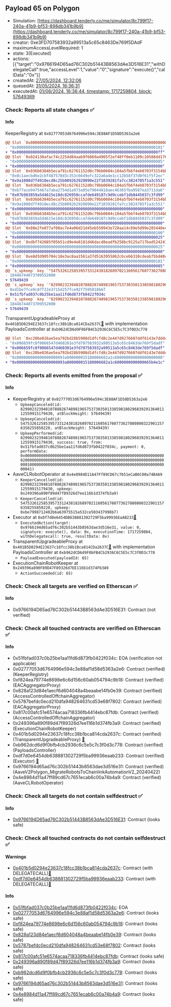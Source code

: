 ## Payload 65 on Polygon

- Simulation: [https://dashboard.tenderly.co/me/simulator/8c799f17-240a-41b9-bf53-898db341b9b9](https://dashboard.tenderly.co/me/simulator/8c799f17-240a-41b9-bf53-898db341b9b9)
- creator: 0xe3FD707583932a99513a5c65c8463De769f5DAdF
- maximumAccessLevelRequired: 1
- state: 3(Executed)
- actions: [{"target":"0x9766194D65ad76C302b51443B8563dAe3D516E31","withDelegateCall":true,"accessLevel":1,"value":"0","signature":"execute()","callData":"0x"}]
- createdAt: [27/05/2024, 12:32:06](https://polygonscan.com/tx/0x095467c34823fe333d2635283ce4aff610ff3ef7c08e00670739f2877c6c9f5a)
- queuedAt: [31/05/2024, 16:36:31](https://polygonscan.com/tx/0x665f6c9fd72a07d72f6d207128cfc0a3754f5748f96c79b262ddbd495b245eb2)
- executedAt: [01/06/2024, 16:36:44, timestamp: 1717259804, block: 57649389](https://polygonscan.com/tx/0x026f0c319d81ae2e2c4d4665a518f9d3e01e2a9587a8c5240e66f362c8a55e8a)

### Check: Reports all state changes :white_check_mark:

#### Info


KeeperRegistry at `0x02777053d6764996e594c3E88AF1D58D5363a2e6`
```diff
@@ Slot `0x0000000000000000000000000000000000000000000000000000000000000005` @@
- "0x0000000000000000000000000000000000000000000000000000000000000101"
+ "0x00000000000000000000000000000000000000000000000000000000000000ff"
@@ Slot `0x024130afac74c2254d84aab9f6869a4905f2ef40ff0eb1109c10588dd17685f6` @@
- "0x0000000000000000000000000000000000000000000000000000000000000085"
+ "0x0000000000000000000000000000000000000000000000000000000000000000"
@@ Slot `0x036b6384b5eca791c62761152d0c79bb0604c104a5fb6f4eb0703f3154bb3dd4` @@
- "0x0c1aecbd6e2cbf487578d3c353c6649efc322a6a4e1cc12b58f37d0f61f5f2ec"
+ "0x9a1008d7f4918ecd8c25b0092b2920890e22f1039281fa7cc3824705f1a3c551"
@@ Slot `0x036b6384b5eca791c62761152d0c79bb0604c104a5fb6f4eb0703f3154bb3e34` @@
- "0xb77ace9475467a7aba2754d1a973a05e79844818aec46365fba9587ea3711da6"
+ "0x07b983859a5d4615e10dc826958ccafde649187c9d9ccebf1db8445037c3fd99"
@@ Slot `0x036b6384b5eca791c62761152d0c79bb0604c104a5fb6f4eb0703f3154bb3eaf` @@
- "0x9a1008d7f4918ecd8c25b0092b2920890e22f1039281fa7cc3824705f1a3c551"
+ "0x0000000000000000000000000000000000000000000000000000000000000000"
@@ Slot `0x036b6384b5eca791c62761152d0c79bb0604c104a5fb6f4eb0703f3154bb3eb0` @@
- "0x07b983859a5d4615e10dc826958ccafde649187c9d9ccebf1db8445037c3fd99"
+ "0x0000000000000000000000000000000000000000000000000000000000000000"
@@ Slot `0x88e2fe077af08ac7e4a06d21d45eb550943e728aa14c69e5d99e285448ecfb67` @@
- "0x0000000000000000000000000000000000000000000000000000000000000100"
+ "0x0000000000000000000000000000000000000000000000000000000000000025"
@@ Slot `0xdbf742085f05b51cd9e4e8181d46dacd8eadfb258bc9125a717bad524241e770` @@
- "0x0000000000000000000000000000000000000000000000000000000000000025"
+ "0x0000000000000000000000000000000000000000000000000000000000000000"
@@ Slot `0xe8d3d905704c18e3ac8aa1561a37d5163955862cbceb6310cdeab75bd40c184b` @@
- "0x0000000000000000000000000000000000000000000000000000000000000101"
+ "0x0000000000000000000000000000000000000000000000000000000000000085"
@@ `s_upkeep` key `"5475326125853957331243818268970211605617607736278808003229011576358255850220".maxValidBlocknumber` @@
- 18446744073709552000
+ 57649439
@@ `s_upkeep` key `"82990232394810788826748981965753730350133859818029683929136401112559915179430".lastKeeper` @@
- 0xd1be7fce9c87f22e3715d257fce92f7595018b67
+ 0x51fbfad037c0b25be1aa11fd6d873fb0422f034c
@@ `s_upkeep` key `"82990232394810788826748981965753730350133859818029683929136401112559915179430".maxValidBlocknumber` @@
- 18446744073709552000
+ 57649439
```

TransparentUpgradeableProxy at `0x401B5D0294E23637c18fcc38b1Bca814CDa2637C`[:ghost:](https://github.com/bgd-labs/aave-address-book "GovernanceV3Polygon.PAYLOADS_CONTROLLER") with implementation PayloadsController at `0xb962dCD6d9F0bFB4Cb2936C6C5E5c7C3f0D3c778`
```diff
@@ Slot `0xc20be026ae5ea792bd28b5908d1dfcfd8c2e447d9276607ddf6143e7dddc0fe8` @@
- "0x006659fc8f0066547d460201e3fd707583932a99513a5c65c8463de769f5dadf"
+ "0x006659fc8f0066547d460301e3fd707583932a99513a5c65c8463de769f5dadf"
@@ Slot `0xc20be026ae5ea792bd28b5908d1dfcfd8c2e447d9276607ddf6143e7dddc0fe9` @@
- "0x000000000000000000093a800000015180006682a1c600000000000000000000"
+ "0x000000000000000000093a800000015180006682a1c6000000000000665b4e1c"
```


### Check: Reports all events emitted from the proposal :white_check_mark:

#### Info

- KeeperRegistry at `0x02777053d6764996e594c3E88AF1D58D5363a2e6`
  - `UpkeepCanceled(id: 82990232394810788826748981965753730350133859818029683929136401112559915179430, atBlockHeight: 57649439)`
  - `UpkeepCanceled(id: 5475326125853957331243818268970211605617607736278808003229011576358255850220, atBlockHeight: 57649439)`
  - `UpkeepPerformed(id: 82990232394810788826748981965753730350133859818029683929136401112559915179430, success: true, from: 0x51fbfad037c0b25be1aa11fd6d873fb0422f034c, payment: 0, performData: 0x000000000000000000000000000000000000000000000000000000000000002000000000000000000000000000000000000000000000000000000000000000010000000000000000000000000000000000000000000000000000000000000041)`
- AaveCLRobotOperator at `0x4e8984D11A47Ff89CD67c7651eCaB6C00a74B4A9`
  - `KeeperCancelled(id: 82990232394810788826748981965753730350133859818029683929136401112559915179430, upkeep: 0x249396a890f89d47f89326d7ee116b1d374fb3a9)`
  - `KeeperCancelled(id: 5475326125853957331243818268970211605617607736278808003229011576358255850220, upkeep: 0xbe7998712402b6a63975515a532ce503437998b7)`
- Executor at `0xDf7d0e6454DB638881302729F5ba99936EaAB233`[:ghost:](https://github.com/bgd-labs/aave-address-book "AaveV2Polygon.POOL_ADMIN, AaveV3Polygon.ACL_ADMIN, GovernanceV3Polygon.EXECUTOR_LVL_1")
  - `ExecutedAction(target: 0x9766194d65ad76c302b51443b8563dae3d516e31, value: 0, signature: execute(), data: 0x, executionTime: 1717259804, withDelegatecall: true, resultData: 0x)`
- TransparentUpgradeableProxy at `0x401B5D0294E23637c18fcc38b1Bca814CDa2637C`[:ghost:](https://github.com/bgd-labs/aave-address-book "GovernanceV3Polygon.PAYLOADS_CONTROLLER") with implementation PayloadsController at `0xb962dCD6d9F0bFB4Cb2936C6C5E5c7C3f0D3c778`
  - `PayloadExecuted(payloadId: 65)`
- ExecutionChainRobotKeeper at `0x249396a890F89D47F89326d7EE116b1d374Fb3A9`
  - `ActionSucceeded(id: 65)`

### Check: Check all targets are verified on Etherscan :white_check_mark:

#### Info

- 0x9766194D65ad76C302b51443B8563dAe3D516E31: Contract (not verified) 

### Check: Check all touched contracts are verified on Etherscan :white_check_mark:

#### Info

- 0x51fbfad037c0b25be1aa11fd6d873fb0422f034c: EOA (verification not applicable)
- 0x02777053d6764996e594c3e88af1d58d5363a2e6: Contract (verified) (KeeperRegistry) 
- 0xf824ea79774e8698e6c6d156c60ab054794c9b18: Contract (verified) (EACAggregatorProxy) 
- 0x828a123d84e1aecf6d604048a4beaabe14fb0e39: Contract (verified) (AccessControlledOffchainAggregator) 
- 0x5787befdc0ecd210dfa948264631cd53e68f7802: Contract (verified) (EACAggregatorProxy) 
- 0x817c00afc51e6574acaa718336fb4414ebc87fdb: Contract (verified) (AccessControlledOffchainAggregator) 
- 0x249396a890f89d47f89326d7ee116b1d374fb3a9: Contract (verified) (ExecutionChainRobotKeeper) 
- 0x401b5d0294e23637c18fcc38b1bca814cda2637c: Contract (verified) (TransparentUpgradeableProxy) [:ghost:](https://github.com/bgd-labs/aave-address-book "GovernanceV3Polygon.PAYLOADS_CONTROLLER")
- 0xb962dcd6d9f0bfb4cb2936c6c5e5c7c3f0d3c778: Contract (verified) (PayloadsController) 
- 0xdf7d0e6454db638881302729f5ba99936eaab233: Contract (verified) (Executor) [:ghost:](https://github.com/bgd-labs/aave-address-book "AaveV2Polygon.POOL_ADMIN, AaveV3Polygon.ACL_ADMIN, GovernanceV3Polygon.EXECUTOR_LVL_1")
- 0x9766194d65ad76c302b51443b8563dae3d516e31: Contract (verified) (AaveV2Polygon_MigrateRobotsToChainlinkAutomationV2_20240422) 
- 0x4e8984d11a47ff89cd67c7651ecab6c00a74b4a9: Contract (verified) (AaveCLRobotOperator) 

### Check: Check all targets do not contain selfdestruct :white_check_mark:

#### Info

- [0x9766194D65ad76C302b51443B8563dAe3D516E31](https://polygonscan.com/address/0x9766194D65ad76C302b51443B8563dAe3D516E31): Contract (looks safe)

### Check: Check all touched contracts do not contain selfdestruct :white_check_mark:

#### Warnings

- [0x401b5d0294e23637c18fcc38b1bca814cda2637c](https://polygonscan.com/address/0x401b5d0294e23637c18fcc38b1bca814cda2637c): Contract (with DELEGATECALL)[:ghost:](https://github.com/bgd-labs/aave-address-book "GovernanceV3Polygon.PAYLOADS_CONTROLLER")
- [0xdf7d0e6454db638881302729f5ba99936eaab233](https://polygonscan.com/address/0xdf7d0e6454db638881302729f5ba99936eaab233): Contract (with DELEGATECALL)[:ghost:](https://github.com/bgd-labs/aave-address-book "AaveV2Polygon.POOL_ADMIN, AaveV3Polygon.ACL_ADMIN, GovernanceV3Polygon.EXECUTOR_LVL_1")

#### Info

- [0x51fbfad037c0b25be1aa11fd6d873fb0422f034c](https://polygonscan.com/address/0x51fbfad037c0b25be1aa11fd6d873fb0422f034c): EOA
- [0x02777053d6764996e594c3e88af1d58d5363a2e6](https://polygonscan.com/address/0x02777053d6764996e594c3e88af1d58d5363a2e6): Contract (looks safe)
- [0xf824ea79774e8698e6c6d156c60ab054794c9b18](https://polygonscan.com/address/0xf824ea79774e8698e6c6d156c60ab054794c9b18): Contract (looks safe)
- [0x828a123d84e1aecf6d604048a4beaabe14fb0e39](https://polygonscan.com/address/0x828a123d84e1aecf6d604048a4beaabe14fb0e39): Contract (looks safe)
- [0x5787befdc0ecd210dfa948264631cd53e68f7802](https://polygonscan.com/address/0x5787befdc0ecd210dfa948264631cd53e68f7802): Contract (looks safe)
- [0x817c00afc51e6574acaa718336fb4414ebc87fdb](https://polygonscan.com/address/0x817c00afc51e6574acaa718336fb4414ebc87fdb): Contract (looks safe)
- [0x249396a890f89d47f89326d7ee116b1d374fb3a9](https://polygonscan.com/address/0x249396a890f89d47f89326d7ee116b1d374fb3a9): Contract (looks safe)
- [0xb962dcd6d9f0bfb4cb2936c6c5e5c7c3f0d3c778](https://polygonscan.com/address/0xb962dcd6d9f0bfb4cb2936c6c5e5c7c3f0d3c778): Contract (looks safe)
- [0x9766194d65ad76c302b51443b8563dae3d516e31](https://polygonscan.com/address/0x9766194d65ad76c302b51443b8563dae3d516e31): Contract (looks safe)
- [0x4e8984d11a47ff89cd67c7651ecab6c00a74b4a9](https://polygonscan.com/address/0x4e8984d11a47ff89cd67c7651ecab6c00a74b4a9): Contract (looks safe)

